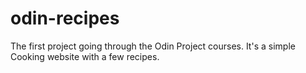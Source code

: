 # odin-recipes
The first project going through the Odin Project courses. It's a simple Cooking website with a few recipes.

